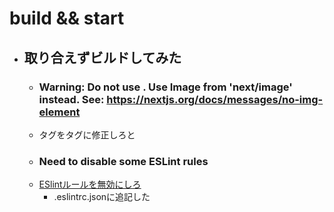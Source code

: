 # build && start

- ## 取り合えずビルドしてみた
  - ### Warning: Do not use <img>. Use Image from 'next/image' instead. See: https://nextjs.org/docs/messages/no-img-element
  - <img>タグを<Image>タグに修正しろと</Image>
  - ### Need to disable some ESLint rules
  - [ESlintルールを無効にしろ](https://nextjs.org/docs/basic-features/eslint#disabling-rules)
    - .eslintrc.jsonに追記した
